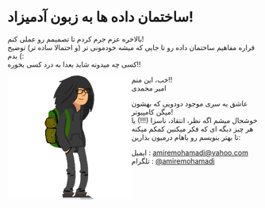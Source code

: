 # ساختمان داده ها به زبون آدمیزاد!
بالاخره عزم جرم کردم تا تصمیمم رو عملی کنم!
<br/>
قراره مفاهیم ساختمان داده رو تا جایی که میشه خودمونی تر (و احتمالا ساده تر) توضیح بدم  (:
<br/>
کسی چه میدونه شاید بعدا به درد کسی بخوره!!

<!--my awsome famous image!!!-->
<img src="img/me.png" width="250px" style="float:left">

خب، این منم!!<br/>
امیر محمدی

عاشق یه سری موجود دودویی که بهشون میگن کامپیوتر!<br/>
خوشحال میشم اگه نظر، انتقاد، ناسزا (!!!) یا هر چیز دیگه ای که فکر میکنین کمکم میکنه تا بهتر بنویسم رو باهام درمیون بذارین:

ایمیل : [amiremohamadi@yahoo.com](https://amiremohamadi@yahoo.com) <br/>
تلگرام : [@amiremohamadi](https://t.me/amiremohamadi)
